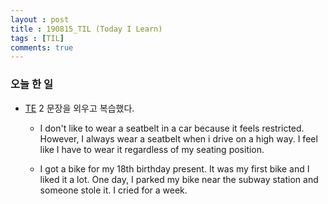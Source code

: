 ```yaml
---
layout : post
title : 190815_TIL (Today I Learn) 
tags : [TIL]
comments: true
---
```

### 오늘 한 일
- [TE](https://armkernel.github.io/TE_190815/) 2 문장을 외우고 복습했다.
  - I don't like to wear a seatbelt in a car because it feels restricted. However, I always wear a seatbelt when i drive on a high way. I feel like I have to wear it regardless of my seating position.

  - I got a bike for my 18th birthday present. It was my first bike and I liked it a lot. One day, I parked my bike near the subway station and someone stole it. I cried for a week.
